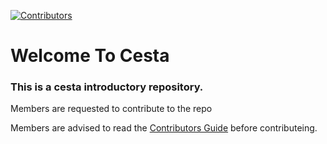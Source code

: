 
[![Contributors][contributors-shield]][contributors-url]
# Welcome To Cesta

### This is a cesta introductory repository.

Members are requested to contribute to the repo 

Members are advised to read the [Contributors Guide](CONTRIBUTING.md) before contributeing.


[contributors-shield]: https://img.shields.io/github/contributors/Cesta-society/Cesta?style=flat-square
[contributors-url]: https://github.com/Cesta-society/Cesta/graphs/contributors

